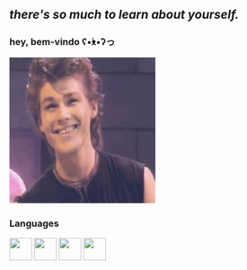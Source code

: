 ## *there's so much to learn about yourself.* 
### hey, bem-vindo ʕ•́ᴥ•̀ʔっ
 <img height= "260" width = "260" src="img-gif/morten-harket-a-ha.gif" alt="Morten Harket" />
 
### Languages
  <div>
   <img height= "40" width = "40" src="https://cdn.jsdelivr.net/gh/devicons/devicon/icons/css3/css3-original.svg" />
   <img height= "40" width = "40" src="https://cdn.jsdelivr.net/gh/devicons/devicon/icons/html5/html5-original.svg" />           
   <img height= "40" width = "40" src="https://cdn.jsdelivr.net/gh/devicons/devicon/icons/javascript/javascript-original.svg" />
   <img height= "40" width = "40" src="https://cdn.jsdelivr.net/gh/devicons/devicon/icons/java/java-original.svg" />     
    

  
<!---
iambel/iambel is a ✨ special ✨ repository because its `README.md` (this file) appears on your GitHub profile.
You can click the Preview link to take a look at your changes.
--->
